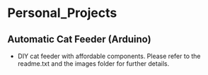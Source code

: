 # Personal_Projects

## Automatic Cat Feeder (Arduino)
- DIY cat feeder with affordable components. Please refer to the readme.txt and the images folder for further details.
